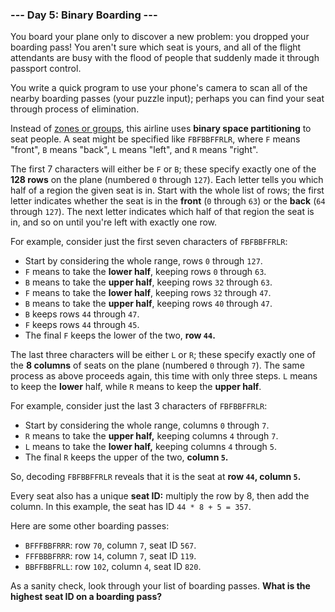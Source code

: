 ### --- Day 5: Binary Boarding ---

You board your plane only to discover a new problem: you dropped your 
boarding pass! You aren't sure which seat is yours, and all of the flight 
attendants are busy with the flood of people that suddenly made it through 
passport control.

You write a quick program to use your phone's camera to scan all of the 
nearby boarding passes (your puzzle input); perhaps you can find your seat 
through process of elimination.

Instead of [zones or groups](https://www.youtube.com/watch?v=oAHbLRjF0vo), this airline uses **binary space partitioning** to 
seat people. A seat might be specified like `FBFBBFFRLR`, where `F` means 
"front", `B` means "back", `L` means "left", and `R` means "right".

The first 7 characters will either be `F` or `B`; these specify exactly one of 
the **128 rows** on the plane (numbered `0` through `127`). Each letter tells you 
which half of a region the given seat is in. Start with the whole list of 
rows; the first letter indicates whether the seat is in the **front** (`0` 
through `63`) or the **back** (`64` through `127`). The next letter indicates which 
half of that region the seat is in, and so on until you're left with 
exactly one row.

For example, consider just the first seven characters of `FBFBBFFRLR`:

- Start by considering the whole range, rows `0` through `127`.
- `F` means to take the **lower half**, keeping rows `0` through `63`.
- `B` means to take the **upper half**, keeping rows `32` through `63`.
- `F` means to take the **lower half**, keeping rows `32` through `47`.
- `B` means to take the **upper half**, keeping rows `40` through `47`.
- `B` keeps rows `44` through `47`.
- `F` keeps rows `44` through `45`.
- The final `F` keeps the lower of the two, **row `44`.**

The last three characters will be either `L` or `R`; these specify exactly one 
of the **8 columns** of seats on the plane (numbered `0` through `7`). The same 
process as above proceeds again, this time with only three steps. `L` means 
to keep the **lower** half, while `R` means to keep the **upper half**.

For example, consider just the last 3 characters of `FBFBBFFRLR`:

- Start by considering the whole range, columns `0` through `7`.
- `R` means to take the **upper half,** keeping columns `4` through `7`.
- `L` means to take the **lower half,** keeping columns `4` through `5`.
- The final `R` keeps the upper of the two, **column `5`.**

So, decoding `FBFBBFFRLR` reveals that it is the seat at **row `44`, column `5`.**

Every seat also has a unique **seat ID:** multiply the row by 8, then add the 
column. In this example, the seat has ID `44 * 8 + 5 = 357`.

Here are some other boarding passes:

- `BFFFBBFRRR`: row `70`, column `7`, seat ID `567`.
- `FFFBBBFRRR`: row `14`, column `7`, seat ID `119`.
- `BBFFBBFRLL`: row `102`, column `4`, seat ID `820`.

As a sanity check, look through your list of boarding passes. **What is the 
highest seat ID on a boarding pass?**
